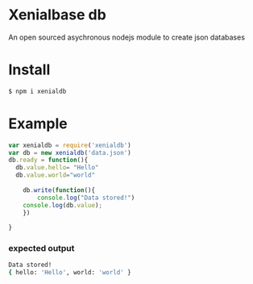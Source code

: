 # Xenialbase db
An open sourced asychronous nodejs module to create json databases


# Install 
```sh
$ npm i xenialdb
```
# Example
```js
var xenialdb = require('xenialdb')
var db = new xenialdb('data.json')
db.ready = function(){
  db.value.hello= "Hello"
  db.value.world="world"
  
	db.write(function(){
		console.log("Data stored!")
    console.log(db.value);
	})
	
}

```
### expected output
```sh
Data stored!
{ hello: 'Hello', world: 'world' }
```
